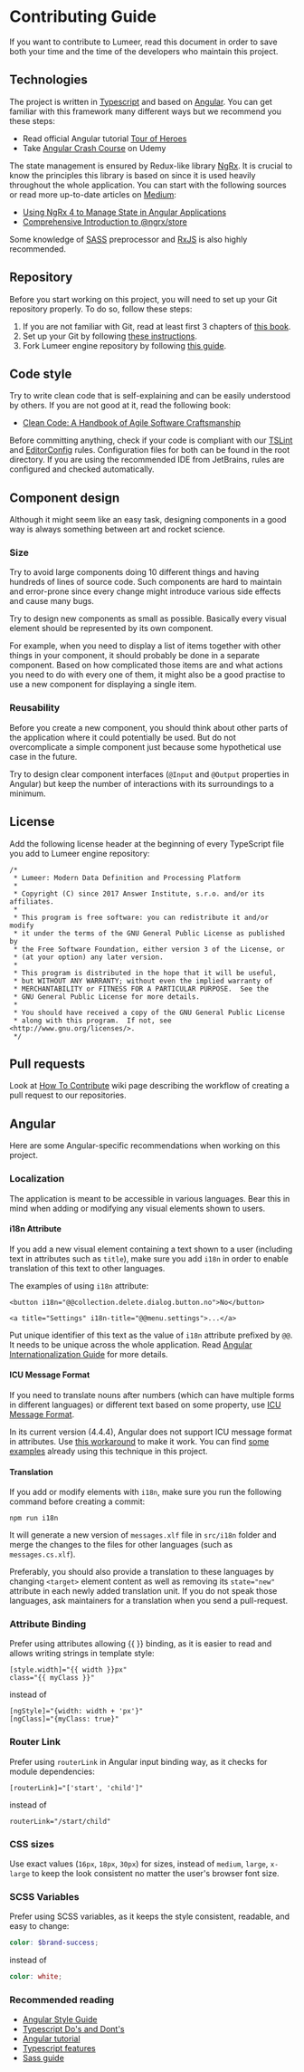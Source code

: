 # Contributing Guide

If you want to contribute to Lumeer, read this document in order to save both your time and the time of the developers who maintain this project.

## Technologies
The project is written in [Typescript](https://www.typescriptlang.org/) and based on [Angular](https://angular.io/).
You can get familiar with this framework many different ways but we recommend you these steps:
* Read official Angular tutorial [Tour of Heroes](https://angular.io/tutorial)
* Take [Angular Crash Course](https://www.udemy.com/angular-crash-course/) on Udemy

The state management is ensured by Redux-like library [NgRx](https://ngrx.github.io/).
It is crucial to know the principles this library is based on since it is used heavily throughout the whole application.
You can start with the following sources or read more up-to-date articles on [Medium](https://medium.com/search?q=ngrx):
* [Using NgRx 4 to Manage State in Angular Applications](https://blog.nrwl.io/using-ngrx-4-to-manage-state-in-angular-applications-64e7a1f84b7b)
* [Comprehensive Introduction to @ngrx/store](https://gist.github.com/btroncone/a6e4347326749f938510)

Some knowledge of [SASS](http://sass-lang.com/) preprocessor and [RxJS](http://reactivex.io/) is also highly recommended.

## Repository
Before you start working on this project, you will need to set up your Git repository properly. To do so, follow these steps:

1. If you are not familiar with Git, read at least first 3 chapters of [this book](https://git-scm.com/book/en/v2). 
2. Set up your Git by following [these instructions](https://help.github.com/articles/set-up-git/).
3. Fork Lumeer engine repository by following [this guide](https://help.github.com/articles/fork-a-repo/).

## Code style
Try to write clean code that is self-explaining and can be easily understood by others.
If you are not good at it, read the following book:
* [Clean Code: A Handbook of Agile Software Craftsmanship](https://www.goodreads.com/book/show/3735293-clean-code)

Before committing anything, check if your code is compliant with our [TSLint](https://palantir.github.io/tslint/) and [EditorConfig](http://editorconfig.org/) rules.
Configuration files for both can be found in the root directory.
If you are using the recommended IDE from JetBrains, rules are configured and checked automatically.

## Component design
Although it might seem like an easy task, designing components in a good way is always something between art and rocket science.

### Size
Try to avoid large components doing 10 different things and having hundreds of lines of source code.
Such components are hard to maintain and error-prone since every change might introduce various side effects and cause many bugs.

Try to design new components as small as possible.
Basically every visual element should be represented by its own component.

For example, when you need to display a list of items together with other things in your component, it should probably be done in a separate component.
Based on how complicated those items are and what actions you need to do with every one of them, it might also be a good practise to use a new component for displaying a single item.

### Reusability
Before you create a new component, you should think about other parts of the application where it could potentially be used.
But do not overcomplicate a simple component just because some hypothetical use case in the future.

Try to design clear component interfaces (`@Input` and `@Output` properties in Angular) but keep the number of interactions with its surroundings to a minimum.

## License
Add the following license header at the beginning of every TypeScript file you add to Lumeer engine repository:

```
/*
 * Lumeer: Modern Data Definition and Processing Platform
 *
 * Copyright (C) since 2017 Answer Institute, s.r.o. and/or its affiliates.
 *
 * This program is free software: you can redistribute it and/or modify
 * it under the terms of the GNU General Public License as published by
 * the Free Software Foundation, either version 3 of the License, or
 * (at your option) any later version.
 *
 * This program is distributed in the hope that it will be useful,
 * but WITHOUT ANY WARRANTY; without even the implied warranty of
 * MERCHANTABILITY or FITNESS FOR A PARTICULAR PURPOSE.  See the
 * GNU General Public License for more details.
 *
 * You should have received a copy of the GNU General Public License
 * along with this program.  If not, see <http://www.gnu.org/licenses/>.
 */
```

## Pull requests
Look at [How To Contribute](https://github.com/Lumeer/engine/wiki/How-To-Contribute#pull-requests) wiki page describing the workflow of creating a pull request to our repositories.

## Angular
Here are some Angular-specific recommendations when working on this project.

### Localization

The application is meant to be accessible in various languages.
Bear this in mind when adding or modifying any visual elements shown to users.

#### i18n Attribute

If you add a new visual element containing a text shown to a user (including text in attributes such as `title`), make sure you add `i18n` in order to enable translation of this text to other languages.

The examples of using `i18n` attribute:

```angular2html
<button i18n="@@collection.delete.dialog.button.no">No</button>
```

```angular2html
<a title="Settings" i18n-title="@@menu.settings">...</a>
```

Put unique identifier of this text as the value of `i18n` attribute prefixed by `@@`.
It needs to be unique across the whole application.
Read [Angular Internationalization Guide](https://angular.io/guide/i18n#mark-text-with-the-i18n-attribute) for more details.

#### ICU Message Format

If you need to translate nouns after numbers (which can have multiple forms in different languages) or different text based on some property, use [ICU Message Format](https://angular.io/guide/i18n#handle-singular-and-plural).

In its current version (4.4.4), Angular does not support ICU message format in attributes.
Use [this workaround](http://chrisgriffing.com/coding/angular/2017/07/22/angular-i18n-icu-messages-attributes/) to make it work.
You can find [some examples](https://github.com/Lumeer/web-ui/blob/24d7fcf79b047ce306adcab84e5811d2f992eee4/src/main/scripts/src/app/core/top-panel/top-panel.component.html#L23-L32) already using this technique in this project. 

#### Translation

If you add or modify elements with `i18n`, make sure you run the following command before creating a commit:

```
npm run i18n
```

It will generate a new version of `messages.xlf` file in `src/i18n` folder and merge the changes to the files for other languages (such as `messages.cs.xlf`).

Preferably, you should also provide a translation to these languages by changing `<target>` element content as well as removing its `state="new"` attribute in each newly added translation unit.
If you do not speak those languages, ask maintainers for a translation when you send a pull-request.

### Attribute Binding

Prefer using attributes allowing {{ }} binding, as it is easier to read and 
allows writing strings in template style:
```angular2html
[style.width]="{{ width }}px"
class="{{ myClass }}"
```
instead of
```angular2html
[ngStyle]="{width: width + 'px'}"
[ngClass]="{myClass: true}"
```

### Router Link
Prefer using `routerLink` in Angular input binding way, as it checks for 
module dependencies:
```angular2html
[routerLink]="['start', 'child']"
```
instead of
```angular2html
routerLink="/start/child"
```

### CSS sizes

Use exact values (`16px`, `18px`, `30px`) for sizes, instead of 
`medium`, `large`, `x-large` to keep the look consistent no matter the 
user's browser font size.

### SCSS Variables
Prefer using SCSS variables, as it keeps the style consistent, readable, 
and easy to change:
```scss
color: $brand-success;
```
instead of
```scss
color: white;
```

### Recommended reading

 * [Angular Style Guide](https://angular.io/guide/styleguide)  
 * [Typescript Do's and Dont's](https://www.typescriptlang.org/docs/handbook/declaration-files/do-s-and-don-ts.html)
 * [Angular tutorial](https://angular.io/tutorial)  
 * [Typescript features](https://angular-2-training-book.rangle.io/handout/features/)  
 * [Sass guide](http://sass-lang.com/guide)
